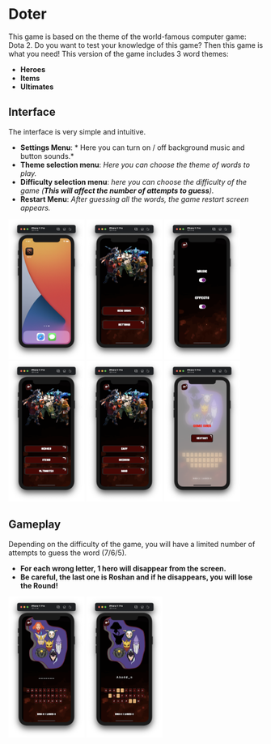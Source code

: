 # Doter

This game is based on the theme of the world-famous computer game: Dota 2. Do you want to test your knowledge of this game? Then this game is what you need!
This version of the game includes 3 word themes:
- **Heroes**
- **Items**
- **Ultimates**

## Interface
The interface is very simple and intuitive.
- **Settings Menu**: * Here you can turn on / off background music and button sounds.*
- **Theme selection menu**: *Here you can choose the theme of words to play.*
- **Difficulty selection menu**: *here you can choose the difficulty of the game (**This will affect the number of attempts to guess**).*
- **Restart Menu**: *After guessing all the words, the game restart screen appears.*

<img src="https://github.com/Narimanskiy/Doter/blob/main/Doter/Screenshots/Screenshot08.png" width="150"> <img src="https://github.com/Narimanskiy/Doter/blob/main/Doter/Screenshots/Screenshot01.png" width="150"> <img src="https://github.com/Narimanskiy/Doter/blob/main/Doter/Screenshots/Screenshot02.png" width="150"> <img src="https://github.com/Narimanskiy/Doter/blob/main/Doter/Screenshots/Screenshot03.png" width="150"> <img src="https://github.com/Narimanskiy/Doter/blob/main/Doter/Screenshots/Screenshot04.png" width="150"> <img src="https://github.com/Narimanskiy/Doter/blob/main/Doter/Screenshots/Screenshot07.png" width="150">

## Gameplay
Depending on the difficulty of the game, you will have a limited number of attempts to guess the word (7/6/5).
- **For each wrong letter, 1 hero will disappear from the screen.**
- **Be careful, the last one is Roshan and if he disappears, you will lose the Round!**

<img src="https://github.com/Narimanskiy/Doter/blob/main/Doter/Screenshots/Screenshot05.png" width="150"> <img src="https://github.com/Narimanskiy/Doter/blob/main/Doter/Screenshots/Screenshot06.png" width="150">
